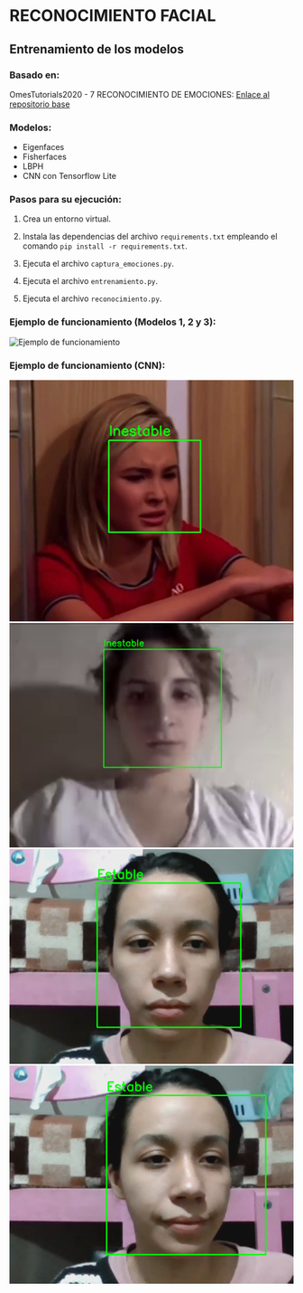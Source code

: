 # RECONOCIMIENTO FACIAL
## Entrenamiento de los modelos
### Basado en:
OmesTutorials2020 - 7 RECONOCIMIENTO DE EMOCIONES: 
[Enlace al repositorio base](https://github.com/GabySol/OmesTutorials2020/tree/master)

### Modelos:
- Eigenfaces
- Fisherfaces
- LBPH
- CNN con Tensorflow Lite

### Pasos para su ejecución:
1. Crea un entorno virtual.
2. Instala las dependencias del archivo `requirements.txt` empleando el comando `pip install -r requirements.txt`.

3. Ejecuta el archivo `captura_emociones.py`.
4. Ejecuta el archivo `entrenamiento.py`.
5. Ejecuta el archivo `reconocimiento.py`.

### Ejemplo de funcionamiento (Modelos 1, 2 y 3):
![Ejemplo de funcionamiento](Pruebas/Demostracion.gif)

### Ejemplo de funcionamiento (CNN):
![Ejemplo de funcionamiento2](Pruebas/Demostracion2.png)
![Ejemplo de funcionamiento2](Pruebas/Demostracion3.png)
![Ejemplo de funcionamiento2](Pruebas/Demostracion4.png)
![Ejemplo de funcionamiento2](Pruebas/Demostracion5.png)